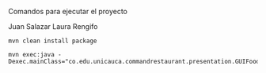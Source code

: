 Comandos para ejecutar el proyecto

Juan Salazar
Laura Rengifo

```
mvn clean install package
```

```
mvn exec:java -Dexec.mainClass="co.edu.unicauca.commandrestaurant.presentation.GUIFood"
```
